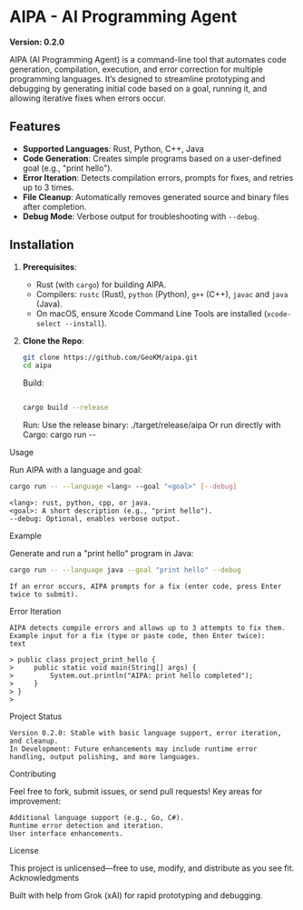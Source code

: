 # AIPA - AI Programming Agent

**Version: 0.2.0**

AIPA (AI Programming Agent) is a command-line tool that automates code generation, compilation, execution, and error correction for multiple programming languages. It’s designed to streamline prototyping and debugging by generating initial code based on a goal, running it, and allowing iterative fixes when errors occur.

## Features
- **Supported Languages**: Rust, Python, C++, Java
- **Code Generation**: Creates simple programs based on a user-defined goal (e.g., "print hello").
- **Error Iteration**: Detects compilation errors, prompts for fixes, and retries up to 3 times.
- **File Cleanup**: Automatically removes generated source and binary files after completion.
- **Debug Mode**: Verbose output for troubleshooting with `--debug`.

## Installation
1. **Prerequisites**:
   - Rust (with `cargo`) for building AIPA.
   - Compilers: `rustc` (Rust), `python` (Python), `g++` (C++), `javac` and `java` (Java).
   - On macOS, ensure Xcode Command Line Tools are installed (`xcode-select --install`).

2. **Clone the Repo**:
   ```bash
   git clone https://github.com/GeoKM/aipa.git
   cd aipa
   ```
    Build:
    ```bash

    cargo build --release
    ```
    Run:
        Use the release binary: ./target/release/aipa
        Or run directly with Cargo: cargo run --

Usage

Run AIPA with a language and goal:
```bash
cargo run -- --language <lang> --goal "<goal>" [--debug]
```
    <lang>: rust, python, cpp, or java.
    <goal>: A short description (e.g., "print hello").
    --debug: Optional, enables verbose output.

Example

Generate and run a "print hello" program in Java:
```bash
cargo run -- --language java --goal "print hello" --debug
```
    If an error occurs, AIPA prompts for a fix (enter code, press Enter twice to submit).

Error Iteration

    AIPA detects compile errors and allows up to 3 attempts to fix them.
    Example input for a fix (type or paste code, then Enter twice):
    text

    > public class project_print_hello {
    >     public static void main(String[] args) {
    >         System.out.println("AIPA: print hello completed");
    >     }
    > }
    >

Project Status

    Version 0.2.0: Stable with basic language support, error iteration, and cleanup.
    In Development: Future enhancements may include runtime error handling, output polishing, and more languages.

Contributing

Feel free to fork, submit issues, or send pull requests! Key areas for improvement:

    Additional language support (e.g., Go, C#).
    Runtime error detection and iteration.
    User interface enhancements.

License

This project is unlicensed—free to use, modify, and distribute as you see fit.
Acknowledgments

Built with help from Grok (xAI) for rapid prototyping and debugging.
